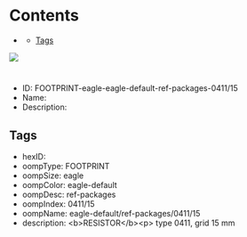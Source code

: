



Contents
========

* [](#)
	* [Tags](#tags)
  
![][im]
# 

- ID: FOOTPRINT-eagle-eagle-default-ref-packages-0411/15
- Name: 
- Description: 

## Tags

- hexID: 
- oompType: FOOTPRINT
- oompSize: eagle
- oompColor: eagle-default
- oompDesc: ref-packages
- oompIndex: 0411/15
- oompName: eagle-default/ref-packages/0411/15
- description: &lt;b&gt;RESISTOR&lt;/b&gt;&lt;p&gt;&#xD;
type 0411, grid 15 mm



[im]: image.png
